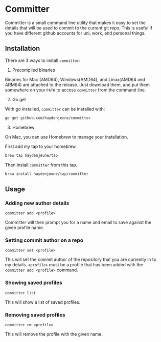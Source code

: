 # Committer

Committer is a small command line utility that makes it easy to set the details
that will be used to commit to the current git repo. This is useful if you have
different github accounts for uni, work, and personal things.

## Installation

There are 3 ways to install `committer`:

1) Precompiled binaries

Binaries for Mac (AMD64), Windows(AMD64), and Linux(AMD64 and ARM64) are attached to the release. Just download them, and put them somewhere on your `PATH` to access `committer` from the command line.

2) Go get

With go installed, `committer` can be installed with:

```bash
go get github.com/haydenjeune/committer
```

3) Homebrew

On Mac, you can use Homebrew to manage your installation. 

First add my tap to your homebrew.

```bash
brew tap haydenjeune/tap
```

Then install `committer` from this tap.

```bash
brew install haydenjeune/tap/committer
```


## Usage

### Adding new author details

```
committer add <profile>
```

Committer will then prompt you for a name and email to save against the given profile name.

### Setting commit author on a repo

```
committer set <profile>
```

This will set the commit author of the repository that you are currently in to my details. `<profile>` must be a profile that has been added with the
`committer add <profile>` command.

### Showing saved profiles

```
committer list
```

This will show a list of saved profiles.

### Removing saved profiles

```
committer rm <profile>
```

This will remove the profile with the given name.
